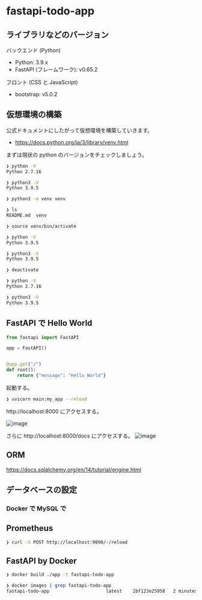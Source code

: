 # fastapi-todo-app

## ライブラリなどのバージョン

バックエンド (Python)

- Python: 3.9.x
- FastAPI (フレームワーク): v0.65.2

フロント (CSS と JavaScript)

- bootstrap: v5.0.2

## 仮想環境の構築

公式ドキュメントにしたがって仮想環境を構築していきます。

- https://docs.python.org/ja/3/library/venv.html

まずは現状の python のバージョンをチェックしましょう。

```bash
❯ python -V
Python 2.7.16

❯ python3 -V
Python 3.9.5
```

```bash
❯ python3 -m venv venv

❯ ls
README.md  venv

❯ source venv/bin/activate

❯ python -V
Python 3.9.5

❯ python3 -V
Python 3.9.5

❯ deactivate

❯ python -V
Python 2.7.16

❯ python3 -V
Python 3.9.5
```

## FastAPI で Hello World

```Python
from fastapi import FastAPI

app = FastAPI()


@app.get("/")
def root():
    return {"message": "Hello World"}
```

起動する。

```bash
❯ uvicorn main:my_app --reload
```

http://localhost:8000 にアクセスする。

![image](https://user-images.githubusercontent.com/45956169/123547586-57a17080-d79c-11eb-8680-d6cc190b2267.png)

さらに http://localhost:8000/docs にアクセスする。
![image](https://user-images.githubusercontent.com/45956169/123547668-9a634880-d79c-11eb-82b4-de7316a6173c.png)

## ORM

https://docs.sqlalchemy.org/en/14/tutorial/engine.html

## データベースの設定

### Docker で MySQL で

## Prometheus

```bash
❯ curl -X POST http://localhost:9090/-/reload
```

## FastAPI by Docker

```bash
❯ docker build ./app -t fastapi-todo-app

❯ docker images | grep fastapi-todo-app
fastapi-todo-app                     latest    2bf123e25958   2 minutes ago    184MB
```
